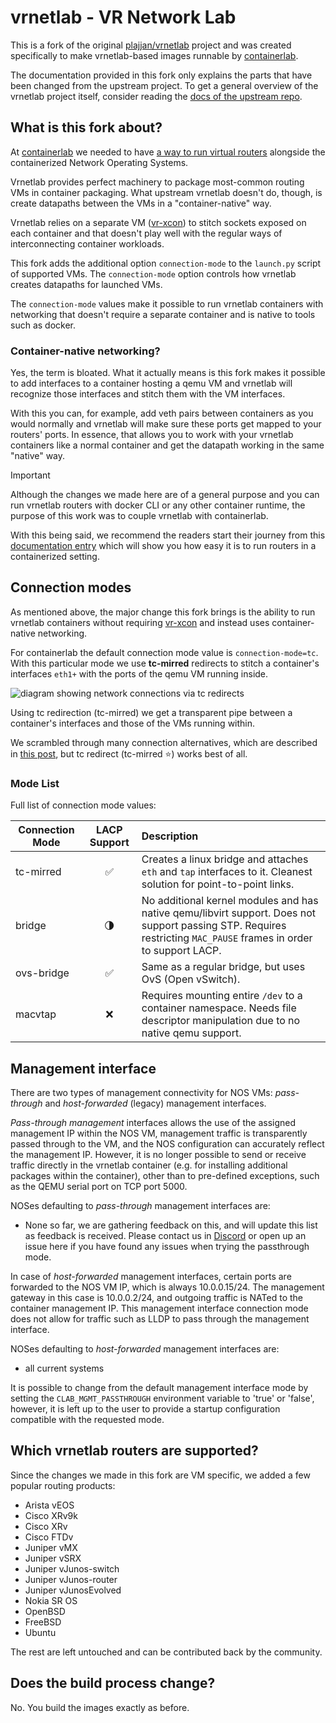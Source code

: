 # vrnetlab - VR Network Lab

This is a fork of the original [plajjan/vrnetlab](https://github.com/plajjan/vrnetlab)
project and was created specifically to make vrnetlab-based images runnable by
[containerlab](https://containerlab.srlinux.dev).

The documentation provided in this fork only explains the parts that have been
changed from the upstream project. To get a general overview of the vrnetlab
project itself, consider reading the [docs of the upstream repo](https://github.com/vrnetlab/vrnetlab/blob/master/README.md).

## What is this fork about?

At [containerlab](https://containerlab.srlinux.dev) we needed to have
[a way to run virtual routers](https://containerlab.dev/manual/vrnetlab/)
alongside the containerized Network Operating Systems.

Vrnetlab provides perfect machinery to package most-common routing VMs in
container packaging. What upstream vrnetlab doesn't do, though, is create
datapaths between the VMs in a "container-native" way.

Vrnetlab relies on a separate VM ([vr-xcon](https://github.com/vrnetlab/vrnetlab/tree/master/vr-xcon))
to stitch sockets exposed on each container and that doesn't play well with the
regular ways of interconnecting container workloads.

This fork adds the additional option `connection-mode` to the `launch.py` script
of supported VMs. The `connection-mode` option controls how vrnetlab creates
datapaths for launched VMs.

The `connection-mode` values make it possible to run vrnetlab containers with
networking that doesn't require a separate container and is native to tools such
as docker.

### Container-native networking?

Yes, the term is bloated. What it actually means is this fork makes it possible
to add interfaces to a container hosting a qemu VM and vrnetlab will recognize
those interfaces and stitch them with the VM interfaces.

With this you can, for example, add veth pairs between containers as you would
normally and vrnetlab will make sure these ports get mapped to your routers'
ports. In essence, that allows you to work with your vrnetlab containers like a
normal container and get the datapath working in the same "native" way.

> [!IMPORTANT]
> Although the changes we made here are of a general purpose and you can run
> vrnetlab routers with docker CLI or any other container runtime, the purpose
> of this work was to couple vrnetlab with containerlab.
>
> With this being said, we recommend the readers start their journey from
> this [documentation entry](https://containerlab.dev/manual/vrnetlab/)
> which will show you how easy it is to run routers in a containerized setting.

## Connection modes

As mentioned above, the major change this fork brings is the ability to run
vrnetlab containers without requiring [vr-xcon](https://github.com/vrnetlab/vrnetlab/tree/master/vr-xcon)
and instead uses container-native networking.

For containerlab the default connection mode value is `connection-mode=tc`.
With this particular mode we use **tc-mirred** redirects to stitch a container's
interfaces `eth1+` with the ports of the qemu VM running inside.

![diagram showing network connections via tc redirects](https://gitlab.com/rdodin/pics/-/wikis/uploads/4d31c06e6258e70edc887b17e0e758e0/image.png)

Using tc redirection (tc-mirred) we get a transparent pipe between a container's
interfaces and those of the VMs running within.

We scrambled through many connection alternatives, which are described in
[this post](https://netdevops.me/2021/transparently-redirecting-packetsframes-between-interfaces/),
but tc redirect (tc-mirred :star:) works best of all.

### Mode List

Full list of connection mode values:

| Connection Mode | LACP Support        | Description |
| --------------- | :-----------------: | :---------- |
| tc-mirred       | :white_check_mark:  | Creates a linux bridge and attaches `eth` and `tap` interfaces to it. Cleanest solution for point-to-point links.
| bridge          | :last_quarter_moon: | No additional kernel modules and has native qemu/libvirt support. Does not support passing STP. Requires restricting `MAC_PAUSE` frames in order to support LACP.
| ovs-bridge      | :white_check_mark:  | Same as a regular bridge, but uses OvS (Open vSwitch).
| macvtap         | :x:                 | Requires mounting entire `/dev` to a container namespace. Needs file descriptor manipulation due to no native qemu support.

## Management interface

There are two types of management connectivity for NOS VMs: _pass-through_ and _host-forwarded_ (legacy) management interfaces.

_Pass-through management_ interfaces allows the use of the assigned management IP within the NOS VM, management traffic is transparently passed through to the VM, and the NOS configuration can accurately reflect the management IP. However, it is no longer possible to send or receive traffic directly in the vrnetlab container (e.g. for installing additional packages within the container), other than to pre-defined exceptions, such as the QEMU serial port on TCP port 5000.

NOSes defaulting to _pass-through_ management interfaces are:

* None so far, we are gathering feedback on this, and will update this list as feedback is received. Please contact us in [Discord](https://discord.gg/vAyddtaEV9) or open up an issue here if you have found any issues when trying the passthrough mode.

In case of _host-forwarded_ management interfaces, certain ports are forwarded to the NOS VM IP, which is always 10.0.0.15/24. The management gateway in this case is 10.0.0.2/24, and outgoing traffic is NATed to the container management IP. This management interface connection mode does not allow for traffic such as LLDP to pass through the management interface.

NOSes defaulting to _host-forwarded_ management interfaces are:

* all current systems

It is possible to change from the default management interface mode by setting the `CLAB_MGMT_PASSTHROUGH` environment variable to 'true' or 'false', however, it is left up to the user to provide a startup configuration compatible with the requested mode.

## Which vrnetlab routers are supported?

Since the changes we made in this fork are VM specific, we added a few popular
routing products:

* Arista vEOS
* Cisco XRv9k
* Cisco XRv
* Cisco FTDv
* Juniper vMX
* Juniper vSRX
* Juniper vJunos-switch
* Juniper vJunos-router
* Juniper vJunosEvolved
* Nokia SR OS
* OpenBSD
* FreeBSD
* Ubuntu

The rest are left untouched and can be contributed back by the community.

## Does the build process change?

No. You build the images exactly as before.
